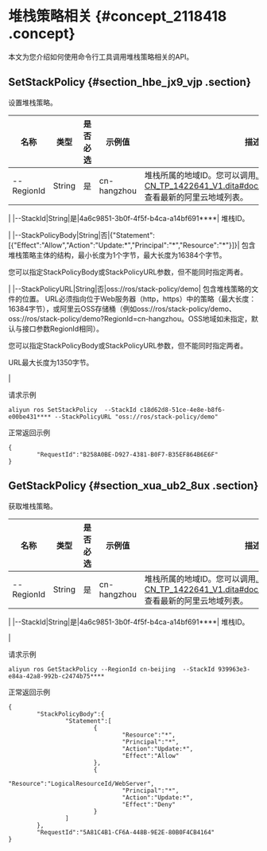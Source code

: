 # 堆栈策略相关 {#concept_2118418 .concept}

本文为您介绍如何使用命令行工具调用堆栈策略相关的API。

## SetStackPolicy {#section_hbe_jx9_vjp .section}

设置堆栈策略。

|名称|类型|是否必选|示例值|描述|
|--|--|----|---|--|
|--RegionId|String|是|cn-hangzhou| 堆栈所属的地域ID。您可以调用[../DNROS19102457/ZH-CN\_TP\_1422641\_V1.dita\#doc\_api\_ROS\_DescribeRegions](../DNROS19102457/ZH-CN_TP_1422641_V1.dita#doc_api_ROS_DescribeRegions)查看最新的阿里云地域列表。

 |
|--StackId|String|是|4a6c9851-3b0f-4f5f-b4ca-a14bf691\*\*\*\*| 堆栈ID。

 |
|--StackPolicyBody|String|否|\{"Statement":\[\{"Effect":"Allow","Action":"Update:\*","Principal":"\*","Resource":"\*"\}\]\}| 包含堆栈策略主体的结构，最小长度为1个字节，最大长度为16384个字节。

 您可以指定StackPolicyBody或StackPolicyURL参数，但不能同时指定两者。

 |
|--StackPolicyURL|String|否|oss://ros/stack-policy/demo| 包含堆栈策略的文件的位置。 URL必须指向位于Web服务器（http，https）中的策略（最大长度：16384字节），或阿里云OSS存储桶（例如oss://ros/stack-policy/demo、oss://ros/stack-policy/demo?RegionId=cn-hangzhou。OSS地域如未指定，默认与接口参数RegionId相同）。

 您可以指定StackPolicyBody或StackPolicyURL参数，但不能同时指定两者。

 URL最大长度为1350字节。

 |

请求示例

``` {#codeblock_l5r_uez_g1a}
aliyun ros SetStackPolicy  --StackId c18d62d8-51ce-4e8e-b8f6-e00be431**** --StackPolicyURL "oss://ros/stack-policy/demo"
```

正常返回示例

``` {#codeblock_65k_slw_ytp}
{
        "RequestId":"B258A0BE-D927-4381-B0F7-B35EF864B6E6F"
}
```

## GetStackPolicy {#section_xua_ub2_8ux .section}

获取堆栈策略。

|名称|类型|是否必选|示例值|描述|
|--|--|----|---|--|
|--RegionId|String|是|cn-hangzhou| 堆栈所属的地域ID。您可以调用[../DNROS19102457/ZH-CN\_TP\_1422641\_V1.dita\#doc\_api\_ROS\_DescribeRegions](../DNROS19102457/ZH-CN_TP_1422641_V1.dita#doc_api_ROS_DescribeRegions)查看最新的阿里云地域列表。

 |
|--StackId|String|是|4a6c9851-3b0f-4f5f-b4ca-a14bf691\*\*\*\*| 堆栈ID。

 |

请求示例

``` {#codeblock_8a8_ekm_30a}
aliyun ros GetStackPolicy --RegionId cn-beijing  --StackId 939963e3-e84a-42a8-992b-c2474b75****
```

正常返回示例

``` {#codeblock_zs4_0uz_fat}
{
        "StackPolicyBody":{
                "Statement":[
                        {
                                "Resource":"*",
                                "Principal":"*",
                                "Action":"Update:*",
                                "Effect":"Allow"
                        },
                        {
                                "Resource":"LogicalResourceId/WebServer",
                                "Principal":"*",
                                "Action":"Update:*",
                                "Effect":"Deny"
                        }
                ]
        },
        "RequestId":"5A81C4B1-CF6A-448B-9E2E-80B0F4CB4164"
}
```

